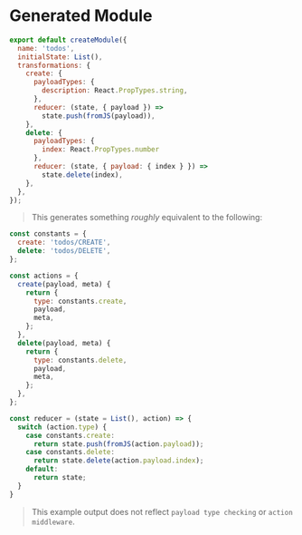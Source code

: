 # Generated Module

```js
export default createModule({
  name: 'todos',
  initialState: List(),
  transformations: {
    create: {
      payloadTypes: {
        description: React.PropTypes.string,
      },
      reducer: (state, { payload }) =>
        state.push(fromJS(payload)),
    },
    delete: {
      payloadTypes: {
        index: React.PropTypes.number
      },
      reducer: (state, { payload: { index } }) =>
        state.delete(index),
    },
  },
});
```


>  This generates something *roughly* equivalent to the following:

```js
const constants = {
  create: 'todos/CREATE',
  delete: 'todos/DELETE',
};

const actions = {
  create(payload, meta) {
    return {
      type: constants.create,
      payload,
      meta,
    };
  },
  delete(payload, meta) {
    return {
      type: constants.delete,
      payload,
      meta,
    };
  },
};

const reducer = (state = List(), action) => {
  switch (action.type) {
    case constants.create:
      return state.push(fromJS(action.payload));
    case constants.delete:
      return state.delete(action.payload.index);
    default:
      return state;
  }
}
```
> This example output does not reflect `payload type checking` or `action middleware`.
